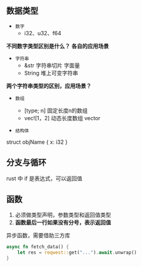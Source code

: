 ## 数据类型

+ `数字`
	+ i32、u32、f64

**不同数字类型区别是什么？**
**各自的应用场景**

+ `字符串`
	+ &str 字符串切片 字面量
	+ String  堆上可变字符串

**两个字符串类型的区别，应用场景？**

+ `数组`
	+ [type; n] 固定长度n的数组
	+ vec![1，2] 动态长度数组 vector

+ `结构体`

struct objName { x: i32 }

## 分支与循环

rust 中 if 是表达式，可以返回值


## 函数
1. 必须做类型声明，参数类型和返回值类型
2. **函数最后一行如果没有分号，表示返回值**


异步函数，需要借助三方库
```rust
async fn fetch_data() {
	let res = reqwest::get("...").await.unwrap()
}
```

